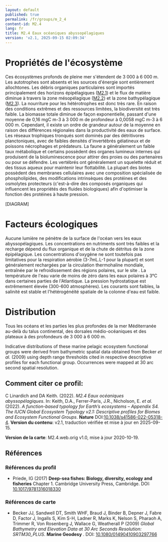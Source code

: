```yaml
---
layout: default
published: true
permalink: /fr/groups/m_2_4
content-id: M2.4
lang: fr
title: M2.4 Eaux océaniques abyssopélagiques
version: 'v2.1, 2025-09-15 02:09:34'
---
```




# Propriétés de l'écosystème
 
Ces écosystèmes profonds de pleine mer s\'étendent de 3 000 à 6 000 m.
Les autotrophes sont absents et les sources d\'énergie sont entièrement
allochtones. Les débris organiques particulaires sont importés
principalement des horizons épipélagiques ([M2.1](/explore/groups/M2.1)) et le flux de matière
diminue à travers la zone mésopélagique ([M2.2](/explore/groups/M2.2)) et la zone bathypélagique
([M2.3](/explore/groups/M2.3)). La nourriture pour les hétérotrophes est donc très rare. En
raison des conditions extrêmes et des ressources limitées, la
biodiversité est très faible. La biomasse totale diminue de façon
exponentielle, passant d\'une moyenne de 0,16 mgC m-3 à 3 000 m de
profondeur à 0,0058 mgC m-3 à 6 000 m. Cependant, il existe un ordre de
grandeur autour de la moyenne en raison des différences régionales dans
la productivité des eaux de surface. Les réseaux trophiques tronqués
sont dominés par des détritivores planctoniques, avec de faibles
densités d\'invertébrés gélatineux et de poissons nécrophages et
prédateurs. La faune a généralement un faible taux métabolique et
certains possèdent des organes lumineux internes qui produisent de la
bioluminescence pour attirer des proies ou des partenaires ou pour se
défendre. Les vertébrés ont généralement un squelette réduit et des
tissus aqueux pour maintenir leur flottabilité. La plupart des biotes
possèdent des membranes cellulaires avec une composition spécialisée de
phospholipides, des modifications intrinsèques des protéines et des
osmolytes protecteurs (c\'est-à-dire des composés organiques qui
influencent les propriétés des fluides biologiques) afin d\'optimiser la
fonction des protéines à haute pression.

[DIAGRAM]

# Facteurs écologiques
 
Aucune lumière ne pénètre de la surface de l\'océan vers les eaux
abyssopélagiques. Les concentrations en nutriments sont très faibles et
la recharge dépend du flux organique et de la chute de détritus de la
zone épipélagique. Les concentrations d\'oxygène ne sont toutefois pas
limitatives pour la respiration aérobie (3-7mL.L-1 pour la plupart) et
sont généralement rechargées par la circulation thermohaline mondiale,
entraînée par le refroidissement des régions polaires, sur le site . La
température de l\'eau varie de moins de zéro dans les eaux polaires à
3°C dans certaines parties de l\'Atlantique. La pression hydrostatique
est extrêmement élevée (300-600 atmosphères). Les courants sont faibles,
la salinité est stable et l\'hétérogénéité spatiale de la colonne d\'eau
est faible.
 
# Distribution
 
Tous les océans et les parties les plus profondes de la mer Méditerranée
au-delà du talus continental, des dorsales médio-océaniques et des
plateaux à des profondeurs de 3 000 à 6 000 m.

Indicative distributions of these marine pelagic ecosystem functional groups were derived from bathymetric spatial data obtained from Becker _et al._ (2009) using depth range thresholds cited in respective descriptive profiles for each functional group. Occurrences were mapped at 30 arc second spatial resolution.

## Comment citer ce profil:

C Linardich and DA Keith. (2022). *M2.4 Eaux océaniques abyssopélagiques*. In: Keith, D.A., Ferrer-Paris, J.R., Nicholson, E. *et al.* (2022). *A function-based typology for Earth’s ecosystems – Appendix S4. The IUCN Global Ecosystem Typology v2.1: Descriptive profiles for Biomes and Ecosystem Functional Groups*. **Nature** DOI:[10.1038/s41586-022-05318-4](https://doi.org/10.1038/s41586-022-05318-4).
**Version du contenu**: v2.1, traduction vérifiée et mise à jour en 2025-09-15.

**Version de la carte**: M2.4.web.orig v1.0, mise à jour 2020-10-19.

## Références

### Références du profil

* Priede, IG  (2017) **Deep-sea fishes: Biology, diversity, ecology and fisheries** Chapter 1. Cambridge University Press, Cambridge. DOI: [10.1017/9781316018330](http://doi.org/10.1017/9781316018330)

### Références de carte
* Becker JJ, Sandwell DT, Smith WHF, Braud J, Binder B, Depner J, Fabre D, Factor J, Ingalls S, Kim S-H, Ladner R, Marks K, Nelson S, Pharaoh A, Trimmer R, Von Rosenberg J, Wallace G, Weatherall P  (2009) *Global Bathymetry and Elevation Data at 30 Arc Seconds Resolution: SRTM30_PLUS*. **Marine Geodesy** . DOI: [10.1080/01490410903297766](http://doi.org/10.1080/01490410903297766)

